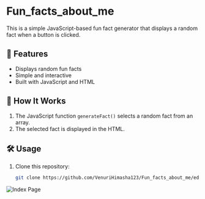 # Fun_facts_about_me


This is a simple JavaScript-based fun fact generator that displays a random fact when a button is clicked.

## 🚀 Features
- Displays random fun facts
- Simple and interactive
- Built with JavaScript and HTML

## 📜 How It Works
1. The JavaScript function `generateFact()` selects a random fact from an array.
2. The selected fact is displayed in the HTML.

## 🛠 Usage
1. Clone this repository:
   ```bash
   git clone https://github.com/VenuriHimasha123/Fun_facts_about_me/edit/main
![Index Page](https://raw.githubusercontent.com/your-username/repository-name/main/index.png)

